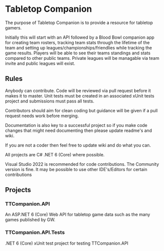 # Tabletop Companion
The purpose of Tabletop Companion is to provide a resource for tabletop gamers.

Initially this will start with an API followed by a Blood Bowl companion app for creating team rosters, tracking team stats through the lifetime of the team and setting up leagues/championships/friendlies while tracking the game results. Players will be able to see their teams standings and stats compared to other public teams. Private leagues will be managable via team invite and public leagues will exist.

## Rules
Anybody can contribute. Code will be reviewed via pull request before it makes it to master. Unit tests must be created in an associated xUnit tests project and submissions must pass all tests.

Contributors should aim for clean coding but guidance will be given if a pull request needs work before merging.

Documentation is also key to a successful project so if you make code changes that might need documenting then please update readme's and wiki.

If you are not a coder then feel free to update wiki and do what you can.

All projects are C# .NET 6 (Core) where possible.

Visual Studio 2022 is recommended for code contributions. The Community version is fine. It may be possible to use other IDE's/Editors for certain contributions

## Projects
### TTCompanion.API
An ASP.NET 6 (Core) Web API for tabletop game data such as the many games published by GW.

### TTCompanion.API.Tests
.NET 6 (Core) xUnit test project for testing TTCompanion.API
